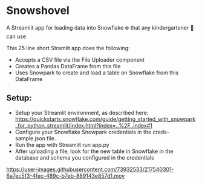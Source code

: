 # Snowshovel
A Streamlit app for loading data into Snowflake ❄️ that any kindergartener :baby: can use 

This 25 line short Stramlit app does the following:

* Accepts a CSV file via the File Uploader component
* Creates a Pandas DataFrame from this file
* Uses Snowpark to create and load a table on Snowflake from this DataFrame

## Setup:
* Setup your Streamlit environment, as described here: https://quickstarts.snowflake.com/guide/getting_started_with_snowpark_for_python_streamlit/index.html?index=..%2F..index#1
* Configure your Snowflake Snowpark credentials in the creds-sample.json file.
* Run the app with Streamlit run app.py
* After uploading a file, look for the new table in Snowflake in the database and schema you configured in the credentials


https://user-images.githubusercontent.com/73932533/217540301-6a7ec5f3-4fec-489c-b7eb-889143e857d1.mov

